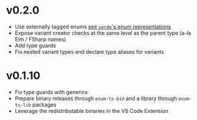 # v0.2.0

 * Use externally tagged enums [see `serde`'s enum representations](https://serde.rs/enum-representations.html#externally-tagged)
 * Expose variant creator checks at the same level as the parent type (a-la Elm / FSharp names)
 * Add type guards
 * Fix nested variant types and declare type aliases for variants


# v0.1.10

 * Fix type guards with generics
 * Prepare binary releases through `enum-ts-bin` and a library through `enum-ts-lib` packages
 * Leverage the redistributable binaries in the VS Code Extension
